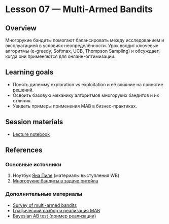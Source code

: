 # Lesson 07 — Multi-Armed Bandits

## Overview
Многорукие бандиты помогают балансировать между исследованием и эксплуатацией в условиях неопределённости. Урок вводит ключевые алгоритмы (ε-greedy, Softmax, UCB, Thompson Sampling) и обсуждает, когда они применяются для онлайн-оптимизации.

## Learning goals
- Понять дилемму exploration vs exploitation и её влияние на принятие решений.
- Освоить базовую механику алгоритмов многоруких бандитов и их отличия.
- Увидеть примеры применения MAB в бизнес-практиках.

## Session materials
- [Lecture notebook](lecture.ipynb)

## References
### Основные источники
1. Ноутбук [Яна Пиле](https://www.linkedin.com/in/ian-pilé-a6078a75/) (материалы выступления WB)
2. [Многорукие бандиты в задаче ритейла](https://habr.com/ru/companies/X5Tech/articles/783390/)

### Дополнительные материалы
- [Survey of multi-armed bandits](https://arxiv.org/pdf/1904.07272)
- [Графический разбор и реализация MAB](https://github.com/raffg/multi_armed_bandit/tree/master)
- [Bayesian AB test (пример реализации)](https://github.com/Arngren/bayesian-ab-test)
